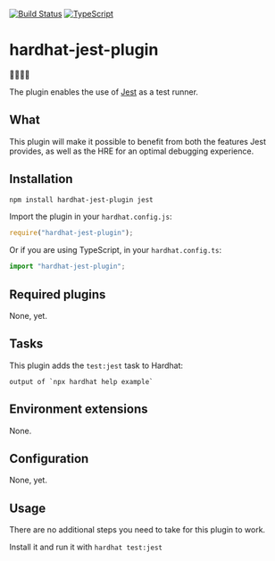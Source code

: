 [![Build Status](https://travis-ci.com/rryter/hardhat-jest-plugin.svg?branch=main)](https://travis-ci.com/rryter/hardhat-jest-plugin)
[![TypeScript](https://img.shields.io/badge/%3C%2F%3E-TypeScript-%230074c1.svg)](http://www.typescriptlang.org/)

# hardhat-jest-plugin

👷‍♀️👷‍♂️

The plugin enables the use of [Jest](https://jestjs.io/) as a test runner.

## What

This plugin will make it possible to benefit from both the features Jest provides, as well as the HRE for an optimal debugging experience.

## Installation

```bash
npm install hardhat-jest-plugin jest
```

Import the plugin in your `hardhat.config.js`:

```js
require("hardhat-jest-plugin");
```

Or if you are using TypeScript, in your `hardhat.config.ts`:

```ts
import "hardhat-jest-plugin";
```

## Required plugins

None, yet.

## Tasks

This plugin adds the `test:jest` task to Hardhat:

```
output of `npx hardhat help example`
```

## Environment extensions

None.

## Configuration

None, yet.

## Usage

There are no additional steps you need to take for this plugin to work.

Install it and run it with `hardhat test:jest`
